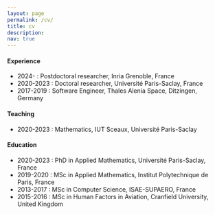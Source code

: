 ```yaml
---
layout: page
permalink: /cv/
title: cv
description: 
nav: true
---
```


#### Experience

- 2024- : Postdoctoral researcher, Inria Grenoble, France
- 2020-2023 : Doctoral researcher, Université Paris-Saclay, France
- 2017-2019 : Software Engineer, Thales Alenia Space, Ditzingen, Germany

#### Teaching

- 2020-2023 : Mathematics, IUT Sceaux, Université Paris-Saclay

#### Education

- 2020-2023 : PhD in Applied Mathematics, Université Paris-Saclay, France
- 2019-2020 : MSc in Applied Mathematics, Institut Polytechnique de Paris, France
- 2013-2017 : MSc in Computer Science, ISAE-SUPAERO, France
- 2015-2016 : MSc in Human Factors in Aviation, Cranfield University, United Kingdom
